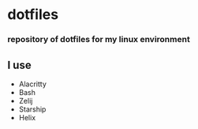 # dotfiles

### repository of dotfiles for my linux environment 

## I use

- Alacritty
- Bash
- Zelij
- Starship
- Helix

